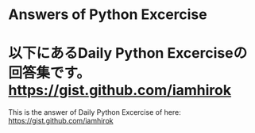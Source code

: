 
Answers of Python Excercise  
===========================  
以下にあるDaily Python Excerciseの回答集です。  　
https://gist.github.com/iamhirok  
==================================================  
This is the answer of Daily Python Excercise of here:  
https://gist.github.com/iamhirok

